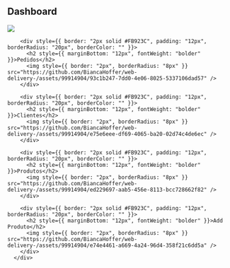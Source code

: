 <div style={{ display: "grid", gridTemplateColumns: "1fr 1fr", gap: "18px" }}>
        <div style={{ border: "2px solid #FB923C", padding: "12px", borderRadius: "20px", borderColor: "" }}>
          <h2 style={{ marginBottom: "12px", fontWeight: "bolder" }}>Dashboard</h2>
          <img style={{ border: "2px", borderRadius: "8px" }} src="https://github.com/BiancaHoffer/app-delivery/assets/99914904/f069323e-f5d3-4788-a7e5-5d3e19593822" />
        </div>

        <div style={{ border: "2px solid #FB923C", padding: "12px", borderRadius: "20px", borderColor: "" }}>
          <h2 style={{ marginBottom: "12px", fontWeight: "bolder" }}>Pedidos</h2>
          <img style={{ border: "2px", borderRadius: "8px" }} src="https://github.com/BiancaHoffer/web-delivery-/assets/99914904/93c1b247-7dd0-4e06-8025-5337106dad57" />
        </div>

        <div style={{ border: "2px solid #FB923C", padding: "12px", borderRadius: "20px", borderColor: "" }}>
          <h2 style={{ marginBottom: "12px", fontWeight: "bolder" }}>Clientes</h2>
          <img style={{ border: "2px", borderRadius: "8px" }} src="https://github.com/BiancaHoffer/web-delivery-/assets/99914904/e75e6eee-df69-4065-ba20-02d74c4de6ec" />
        </div>

        <div style={{ border: "2px solid #FB923C", padding: "12px", borderRadius: "20px", borderColor: "" }}>
          <h2 style={{ marginBottom: "12px", fontWeight: "bolder" }}>Produtos</h2>
          <img style={{ border: "2px", borderRadius: "8px" }} src="https://github.com/BiancaHoffer/web-delivery-/assets/99914904/ed229697-aab5-456e-8113-bcc728662f82" />
        </div>

        <div style={{ border: "2px solid #FB923C", padding: "12px", borderRadius: "20px", borderColor: "" }}>
          <h2 style={{ marginBottom: "12px", fontWeight: "bolder" }}>Add Produto</h2>
          <img style={{ border: "2px", borderRadius: "8px" }} src="https://github.com/BiancaHoffer/web-delivery-/assets/99914904/e74e4461-a669-4a24-96d4-358f21c6dd5a" />
        </div>
      </div>